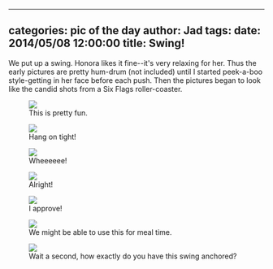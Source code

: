 
---
categories: pic of the day
author: Jad
tags: 
date: 2014/05/08 12:00:00
title: Swing!
---
We put up a swing.  Honora likes it fine--it's very relaxing for her.  Thus the early pictures are pretty hum-drum (not included) until I started peek-a-boo style-getting in her face before each push.  Then the pictures began to look like the candid shots from a Six Flags roller-coaster.  

<figure>
<img src="/img/2014/05/08/img_20140508180323_medium.jpg" />
<figcaption>This is pretty fun.</figcaption>
</figure>

<figure>
<img src="/img/2014/05/08/img_20140508180413.3_medium.jpg" />
<figcaption>Hang on tight!</figcaption>
</figure>


<figure>
<img src="/img/2014/05/08/img_20140508180412.2_medium.jpg" />
<figcaption>Wheeeeee!</figcaption>
</figure>

<figure>
<img src="/img/2014/05/08/img_20140508180327_medium.jpg" />
<figcaption>Alright!</figcaption>
</figure>

<figure>
<img src="/img/2014/05/08/img_20140508180346_medium.jpg" />
<figcaption>I approve!</figcaption>
</figure>

<figure>
<img src="/img/2014/05/08/img_20140508180329_medium.jpg" />
<figcaption>We might be able to use this for meal time.</figcaption>
</figure>

<figure>
<img src="/img/2014/05/08/img_20140508180333_medium.jpg" />
<figcaption>Wait a second, how exactly do you have this swing anchored?</figcaption>
</figure>
